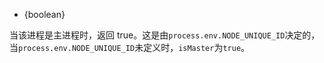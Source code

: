 <!-- YAML
added: v0.8.1
-->

* {boolean}

当该进程是主进程时，返回 true。这是由`process.env.NODE_UNIQUE_ID`决定的，当`process.env.NODE_UNIQUE_ID`未定义时，`isMaster`为`true`。

